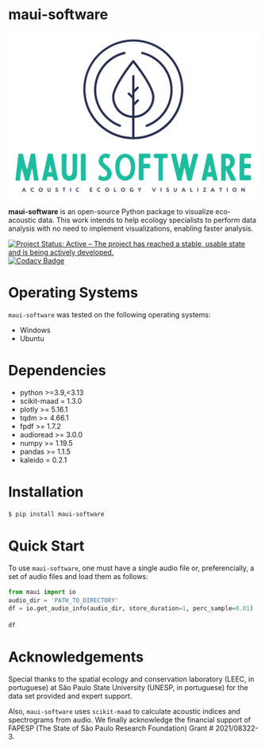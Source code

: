     
# maui-software

<div align="center">
    <img src="maui/data/logo/color_logo_no_background.png" alt="maui-software logo"/>
</div>

**maui-software** is an open-source Python package to visualize eco-acoustic data. This work intends to help ecology specialists to perform data analysis with no need to implement visualizations, enabling faster analysis.

[![Project Status: Active – The project has reached a stable, usable state and is being actively developed.](https://www.repostatus.org/badges/latest/wip.svg)](https://www.repostatus.org/#active)
[![Codacy Badge](https://app.codacy.com/project/badge/Grade/2fda82e1f9cd459eb38a78674c544031)](https://app.codacy.com/gh/maui-software/maui-software/dashboard?utm_source=gh&utm_medium=referral&utm_content=&utm_campaign=Badge_grade)

# Operating Systems

`maui-software` was tested on the following operating systems:

  - Windows
  - Ubuntu


# Dependencies

  - python >=3.9,<3.13
  - scikit-maad = 1.3.0
  - plotly >= 5.16.1
  - tqdm >= 4.66.1
  - fpdf >= 1.7.2
  - audioread >= 3.0.0
  - numpy >= 1.19.5
  - pandas >= 1.1.5
  - kaleido = 0.2.1

# Installation

```bash
$ pip install maui-software
```

# Quick Start

To use `maui-software`, one must have a single audio file or, preferencially, a set of audio files and load them as follows:

```python
from maui import io
audio_dir = 'PATH_TO_DIRECTORY'
df = io.get_audio_info(audio_dir, store_duration=1, perc_sample=0.01)

df
```

# Acknowledgements

Special thanks to the spatial ecology and conservation laboratory
(LEEC, in portuguese) at São Paulo State University (UNESP, in portuguese)
for the data set provided and expert support.

Also, `maui-software` uses `scikit-maad` to calculate
acoustic indices and spectrograms from audio. 
We finally acknowledge the financial support of FAPESP
(The State of São Paulo Research Foundation) Grant # 2021/08322-3.
